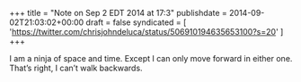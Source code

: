 +++
title = "Note on Sep 2 EDT 2014 at 17:3"
publishdate = 2014-09-02T21:03:02+00:00
draft = false
syndicated = [ 'https://twitter.com/chrisjohndeluca/status/506910194635653100?s=20' ]
+++

I am a ninja of space and time. Except I can only move forward in either one. That’s right, I can’t walk backwards.
